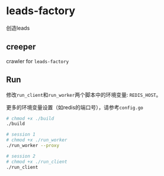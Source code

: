 # leads-factory
创造leads

## creeper
crawler for `leads-factory`  

## Run
修改`run_client`和`run_worker`两个脚本中的环境变量: `REDIS_HOST`。

更多的环境变量设置（如redis的端口号），请参考`config.go`

```bash
# chmod +x ./build
./build

# session 1
# chmod +x ./run_worker
./run_worker --proxy

# session 2
# chmod +x ./run_client
./run_client
```
